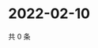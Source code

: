 # 2022-02-10

共 0 条

<!-- BEGIN WEIBO -->
<!-- 最后更新时间 Thu Feb 10 2022 15:10:47 GMT+0800 (China Standard Time) -->

<!-- END WEIBO -->
